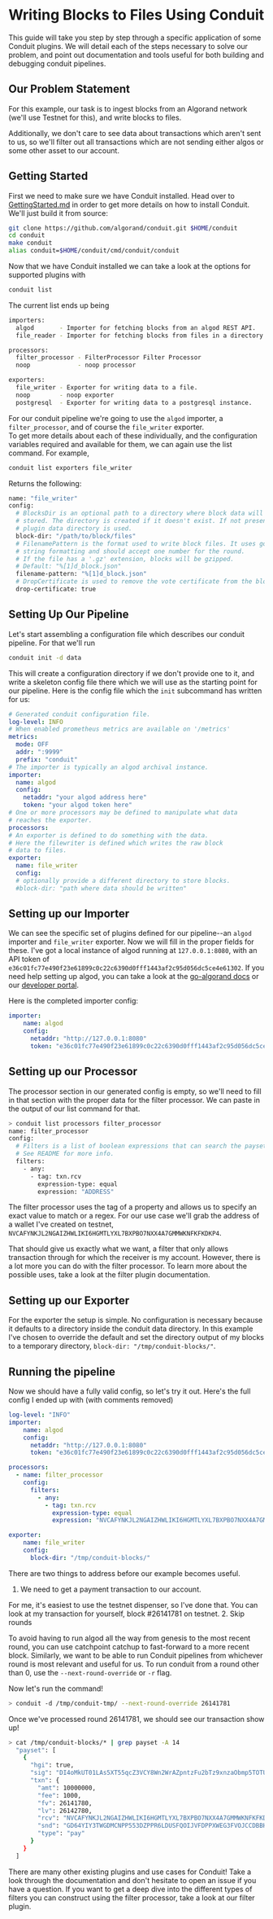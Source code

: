 # Writing Blocks to Files Using Conduit

This guide will take you step by step through a specific application of some
Conduit plugins. We will detail each of the steps necessary to solve our problem, and point out documentation and tools
useful for both building and debugging conduit pipelines.

## Our Problem Statement

For this example, our task is to ingest blocks from an Algorand network (we'll use Testnet for this),
and write blocks to files. 

Additionally, we don't care to see data about transactions which aren't sent to us, so we'll filter out all transactions
which are not sending either algos or some other asset to our account.

## Getting Started

First we need to make sure we have Conduit installed. Head over to [GettingStarted.md](../GettingStarted.md)
in order to get more details on how to install Conduit. We'll just build it from source:  

```bash
git clone https://github.com/algorand/conduit.git $HOME/conduit
cd conduit
make conduit
alias conduit=$HOME/conduit/cmd/conduit/conduit
```

Now that we have Conduit installed we can take a look at the options for supported plugins with

```bash
conduit list
```

The current list ends up being

```bash
importers:
  algod       - Importer for fetching blocks from an algod REST API.
  file_reader - Importer for fetching blocks from files in a directory created by the 'file_writer' plugin.

processors:
  filter_processor - FilterProcessor Filter Processor
  noop             - noop processor

exporters:
  file_writer - Exporter for writing data to a file.
  noop        - noop exporter
  postgresql  - Exporter for writing data to a postgresql instance.
```

For our conduit pipeline we're going to use the `algod` importer, a `filter_processor`, and of course the
`file_writer` exporter.  
To get more details about each of these individually, and the configuration variables required and available for them, 
we can again use the list command. For example,

```bash
conduit list exporters file_writer
```

Returns the following:

```bash
name: "file_writer"
config:
  # BlocksDir is an optional path to a directory where block data will be
  # stored. The directory is created if it doesn't exist. If not present the
  # plugin data directory is used.
  block-dir: "/path/to/block/files"
  # FilenamePattern is the format used to write block files. It uses go
  # string formatting and should accept one number for the round.
  # If the file has a '.gz' extension, blocks will be gzipped.
  # Default: "%[1]d_block.json"
  filename-pattern: "%[1]d_block.json"
  # DropCertificate is used to remove the vote certificate from the block data before writing files.
  drop-certificate: true
```

## Setting Up Our Pipeline

Let's start assembling a configuration file which describes our conduit pipeline. For that we'll run

```bash
conduit init -d data
```

This will create a configuration directory if we don't provide one to it, and write a skeleton config file
there which we will use as the starting point for our pipeline. Here is the config file which the `init` subcommand has
written for us:

```yaml
# Generated conduit configuration file.
log-level: INFO
# When enabled prometheus metrics are available on '/metrics'
metrics:
  mode: OFF
  addr: ":9999"
  prefix: "conduit"
# The importer is typically an algod archival instance.
importer:
  name: algod
  config:
    netaddr: "your algod address here"
    token: "your algod token here"
# One or more processors may be defined to manipulate what data
# reaches the exporter.
processors:
# An exporter is defined to do something with the data.
# Here the filewriter is defined which writes the raw block
# data to files.
exporter:
  name: file_writer
  config:
  # optionally provide a different directory to store blocks.
  #block-dir: "path where data should be written"
```

## Setting up our Importer

We can see the specific set of plugins defined for our pipeline--an `algod` importer and `file_writer` exporter.
Now we will fill in the proper fields for these. I've got a local instance of algod running at `127.0.0.1:8080`,
with an API token of `e36c01fc77e490f23e61899c0c22c6390d0fff1443af2c95d056dc5ce4e61302`. If you need help setting up
algod, you can take a look at the [go-algorand docs](https://github.com/algorand/go-algorand#getting-started) or our
[developer portal](https://developer.algorand.org/).

Here is the completed importer config:

```yaml
importer:
    name: algod
    config:
      netaddr: "http://127.0.0.1:8080"
      token: "e36c01fc77e490f23e61899c0c22c6390d0fff1443af2c95d056dc5ce4e61302"
```

## Setting up our Processor

The processor section in our generated config is empty, so we'll need to fill in that section with the proper data
for the filter processor. We can paste in the output of our list command for that.

```bash
> conduit list processors filter_processor
name: filter_processor
config:
  # Filters is a list of boolean expressions that can search the payset transactions.
  # See README for more info.
  filters:
    - any:
      - tag: txn.rcv
        expression-type: equal
        expression: "ADDRESS"
```

The filter processor uses the tag of a property and allows us to specify an exact value to match or a regex.
For our use case we'll grab the address of a wallet I've created on testnet, `NVCAFYNKJL2NGAIZHWLIKI6HGMTLYXL7BXPBO7NXX4A7GMMWKNFKFKDKP4`.

That should give us exactly what we want, a filter that only allows transaction through for which the receiver is my
account. However, there is a lot more you can do with the filter processor. To learn more about the possible uses, take
a look at the filter plugin documentation.

## Setting up our Exporter

For the exporter the setup is simple. No configuration is necessary because it defaults to a directory inside the
conduit data directory. In this example I've chosen to override the default and set the directory output of my blocks
to a temporary directory, `block-dir: "/tmp/conduit-blocks/"`. 

## Running the pipeline

Now we should have a fully valid config, so let's try it out. Here's the full config I ended up with
(with comments removed)

```yaml
log-level: "INFO"
importer:
    name: algod
    config:
      netaddr: "http://127.0.0.1:8080"
      token: "e36c01fc77e490f23e61899c0c22c6390d0fff1443af2c95d056dc5ce4e61302"

processors:
  - name: filter_processor
    config:
      filters:
        - any:
          - tag: txn.rcv
            expression-type: equal
            expression: "NVCAFYNKJL2NGAIZHWLIKI6HGMTLYXL7BXPBO7NXX4A7GMMWKNFKFKDKP4"

exporter:
    name: file_writer
    config:
      block-dir: "/tmp/conduit-blocks/"
```

There are two things to address before our example becomes useful.

1. We need to get a payment transaction to our account.

For me, it's easiest to use the testnet dispenser, so I've done that. You can look at my transaction for yourself,
block #26141781 on testnet.
2. Skip rounds

To avoid having to run algod all the way from genesis to the most recent round, you can use catchpoint catchup to
fast-forward to a more recent block. Similarly, we want to be able to run Conduit pipelines from whichever round is
most relevant and useful for us.
To run conduit from a round other than 0, use the `--next-round-override` or `-r` flag. 

Now let's run the command!

```bash
> conduit -d /tmp/conduit-tmp/ --next-round-override 26141781
```

Once we've processed round 26141781, we should see our transaction show up!

```bash
> cat /tmp/conduit-blocks/* | grep payset -A 14
  "payset": [
    {
      "hgi": true,
      "sig": "DI4oMkUT01LAs5XT55qcZ3VCY8Wn2WrAZpntzFu2bTz9xnzaObmp5TOTUF5/PVVFCn14hXKyF3/LTZTUJylaDw==",
      "txn": {
        "amt": 10000000,
        "fee": 1000,
        "fv": 26141780,
        "lv": 26142780,
        "rcv": "NVCAFYNKJL2NGAIZHWLIKI6HGMTLYXL7BXPBO7NXX4A7GMMWKNFKFKDKP4",
        "snd": "GD64YIY3TWGDMCNPP553DZPPR6LDUSFQOIJVFDPPXWEG3FVOJCCDBBHU5A",
        "type": "pay"
      }
    }
  ]
```

There are many other existing plugins and use cases for Conduit! Take a look through the documentation and don't
hesitate to open an issue if you have a question. If you want to get a deep dive into the different types of filters
you can construct using the filter processor, take a look at our filter plugin.
